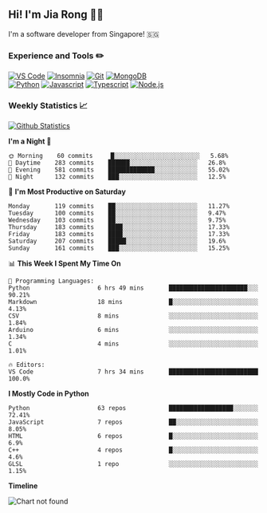 ## Hi! I'm Jia Rong 👋🏻

I'm a software developer from Singapore! 🇸🇬

### Experience and Tools ✏️
[![VS Code](https://img.shields.io/badge/VS%20Code-007acc?style=for-the-badge&logo=visual-studio-code&logoColor=white)](https://code.visualstudio.com)
[![Insomnia](https://img.shields.io/badge/Insomina-5849be?style=for-the-badge&logo=insomnia&logoColor=white)](https://insomnia.rest/)
[![Git](https://img.shields.io/badge/Git-f05032?style=for-the-badge&logo=git&logoColor=white)](https://git-scm.com/)
[![MongoDB](https://img.shields.io/badge/MongoDB-47a248?style=for-the-badge&logo=mongodb&logoColor=white)](https://www.mongodb.com/)    
[![Python](https://img.shields.io/badge/Python-3776ab?style=for-the-badge&logo=python&logoColor=white)](https://www.python.org/)
[![Javascript](https://img.shields.io/badge/Javascript-f7df1e?style=for-the-badge&logo=javascript&logoColor=white)](https://developer.mozilla.org/en-US/docs/Web/JavaScript)
[![Typescript](https://img.shields.io/badge/Typescript-007acc?style=for-the-badge&logo=typescript&logoColor=white)](https://www.typescriptlang.org/)
[![Node.js](https://img.shields.io/badge/Node.js-339933?style=for-the-badge&logo=node.js&logoColor=white)](https://nodejs.org/en/)

### Weekly Statistics 📈
[![Github Statistics](https://github-readme-stats.vercel.app/api?username=fourjr&count_private=true)](https://github.com/anuraghazra/github-readme-stats)

<!--START_SECTION:waka-->
**I'm a Night 🦉** 

```text
🌞 Morning    60 commits     █░░░░░░░░░░░░░░░░░░░░░░░░   5.68% 
🌆 Daytime    283 commits    ██████░░░░░░░░░░░░░░░░░░░   26.8% 
🌃 Evening    581 commits    █████████████░░░░░░░░░░░░   55.02% 
🌙 Night      132 commits    ███░░░░░░░░░░░░░░░░░░░░░░   12.5%

```
📅 **I'm Most Productive on Saturday** 

```text
Monday       119 commits    ██░░░░░░░░░░░░░░░░░░░░░░░   11.27% 
Tuesday      100 commits    ██░░░░░░░░░░░░░░░░░░░░░░░   9.47% 
Wednesday    103 commits    ██░░░░░░░░░░░░░░░░░░░░░░░   9.75% 
Thursday     183 commits    ████░░░░░░░░░░░░░░░░░░░░░   17.33% 
Friday       183 commits    ████░░░░░░░░░░░░░░░░░░░░░   17.33% 
Saturday     207 commits    █████░░░░░░░░░░░░░░░░░░░░   19.6% 
Sunday       161 commits    ███░░░░░░░░░░░░░░░░░░░░░░   15.25%

```


📊 **This Week I Spent My Time On** 

```text
💬 Programming Languages: 
Python                   6 hrs 49 mins       ██████████████████████░░░   90.21% 
Markdown                 18 mins             █░░░░░░░░░░░░░░░░░░░░░░░░   4.13% 
CSV                      8 mins              ░░░░░░░░░░░░░░░░░░░░░░░░░   1.84% 
Arduino                  6 mins              ░░░░░░░░░░░░░░░░░░░░░░░░░   1.34% 
C                        4 mins              ░░░░░░░░░░░░░░░░░░░░░░░░░   1.01%

🔥 Editors: 
VS Code                  7 hrs 34 mins       █████████████████████████   100.0%

```

**I Mostly Code in Python** 

```text
Python                   63 repos            ██████████████████░░░░░░░   72.41% 
JavaScript               7 repos             ██░░░░░░░░░░░░░░░░░░░░░░░   8.05% 
HTML                     6 repos             █░░░░░░░░░░░░░░░░░░░░░░░░   6.9% 
C++                      4 repos             █░░░░░░░░░░░░░░░░░░░░░░░░   4.6% 
GLSL                     1 repo              ░░░░░░░░░░░░░░░░░░░░░░░░░   1.15%

```


**Timeline**

![Chart not found](https://github.com/fourjr/fourjr/blob/master/charts/bar_graph.png) 


<!--END_SECTION:waka-->
